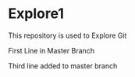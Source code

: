 # Explore1
This repository is used to Explore Git 

First Line in Master Branch

Third line added to master branch
